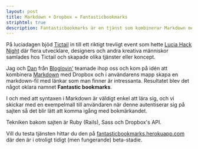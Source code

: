 ```yaml
---
layout: post
title: Markdown + Dropbox = Fantasticbookmarks
striphtml: true
description: Fantasticbookmarks är en tjänst som kombinerar Markdown med Dropbox
---
```


På luciadagen bjöd [Tictail](http://tictail.com/) in till ett riktigt trevligt event som hette [Lucia Hack Night](https://www.facebook.com/events/446701605378273/) där flera utvecklare, designers och andra kreativa människor samlades hos Tictail och skapade olika tjänster eller koncept.

Jag och [Dan](http://dancarlberg.tumblr.com/) från [Bloglovin'](http://bloglovin.com/) teamade ihop oss och kom på idén att kombinera [Markdown](http://daringfireball.net/projects/markdown/) med Dropbox och i användarens mapp skapa en markdown-fil med länkar som man finner är intressanta. Resultatet blev det något oklara namnet **Fantastic bookmarks**.

I och med att syntaxen i Markdown är väldigt enkel att lära sig, och vi skickar med en exempelmall till användaren när denne autentiserar sig på sajten så det blir lätt att komma igång med bokmärkandet.

Tekniken bakom sajten är Ruby (Rails), Sass och Dropbox's API.

Vill du testa tjänsten hittar du den på [fantasticbookmarks.herokuapp.com](http://fantasticbookmarks.herokuapp.com) där den är i otroligt tidigt (men fungerande) beta-stadie.